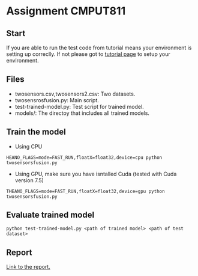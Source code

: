 # Assignment CMPUT811
## Start
If you are able to run the test code from tutorial means your environment is setting up correclly.
If not please got to [tutorial page](https://github.com/Lucklyric/theanets-tutorial/blob/master/README.md) to setup your environment.

## Files
* twosensors.csv,twosensors2.csv: Two datasets.
* twosensrosfusion.py: Main script.
* test-trained-model.py: Test script for trained model.
* models/: The directoy that includes all trained models.

## Train the model
* Using CPU
`````
HEANO_FLAGS=mode=FAST_RUN,floatX=float32,device=cpu python twosensorsfusion.py
`````
* Using GPU, make sure you have isntalled Cuda (tested with Cuda version 7.5)
`````
THEANO_FLAGS=mode=FAST_RUN,floatX=float32,device=gpu python twosensorsfusion.py
`````

## Evaluate trained model
`````
python test-trained-model.py <path of trained model> <path of test dataset>
`````

## Report
[Link to the report.](https://github.com/Lucklyric/theanets-tutorial/blob/master/mm811as3-homwork/report.md)
